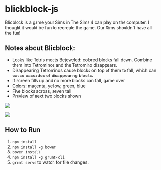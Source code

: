 # blickblock-js

Blicblock is a game your Sims in The Sims 4 can play on the computer. I thought
it would be fun to recreate the game. Our Sims shouldn't have all the fun!

## Notes about Blicblock:

- Looks like Tetris meets Bejeweled: colored blocks fall down. Combine them into Tetrominos and the Tetromino disappears.
- Disappearing Tetrominos cause blocks on top of them to fall, which can cause cascades of disappearing blocks.
- If screen fills up and no more blocks can fall, game over.
- Colors: magenta, yellow, green, blue
- Five blocks across, seven tall
- Preview of next two blocks shown

![](https://raw.githubusercontent.com/moneypenny/blicblock-js/master/blicblock-screenshot-1.png)

![](https://raw.githubusercontent.com/moneypenny/blicblock-js/master/blicblock-screenshot-2.png)

## How to Run

1. `npm install`
1. `npm install -g bower`
1. `bower install`
1. `npm install -g grunt-cli`
1. `grunt serve` to watch for file changes.
